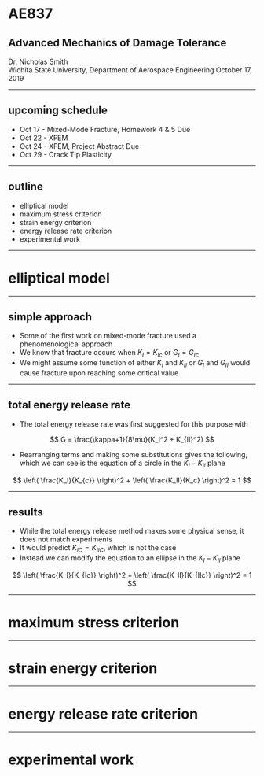 # AE837
## Advanced Mechanics of Damage Tolerance
Dr. Nicholas Smith<br/>
Wichita State University, Department of Aerospace Engineering
October 17, 2019

----
## upcoming schedule

-   Oct 17 - Mixed-Mode Fracture, Homework 4 & 5 Due
-   Oct 22 - XFEM
-   Oct 24 - XFEM, Project Abstract Due
-   Oct 29 - Crack Tip Plasticity

----
## outline
 
<!-- vim-markdown-toc GFM -->

* elliptical model
* maximum stress criterion
* strain energy criterion
* energy release rate criterion
* experimental work

<!-- vim-markdown-toc -->

---
# elliptical model

----
## simple approach

-   Some of the first work on mixed-mode fracture used a phenomenological approach
-   We know that fracture occurs when $K_I = K_{Ic}$ or $G_I = G_{Ic}$
-   We might assume some function of either $K_I$ and $K_{II}$ or $G_{I}$ and $G_{II}$ would cause fracture upon reaching some critical value

----
## total energy release rate

-   The total energy release rate was first suggested for this purpose with

$$ G = \frac{\kappa+1}{8\mu}(K_I^2 + K_{II}^2) $$

-   Rearranging terms and making some substitutions gives the following, which we can see is the equation of a circle in the $K_I - K_{II}$ plane

$$ \left( \frac{K_I}{K_{c}} \right)^2 + \left( \frac{K_II}{K_c} \right)^2 = 1 $$

----
## results

-   While the total energy release method makes some physical sense, it does not match experiments
-   It would predict $K_{IC} = K_{IIC}$, which is not the case
-   Instead we can modify the equation to an ellipse in the $K_I - K_{II}$ plane

$$ \left( \frac{K_I}{K_{Ic}} \right)^2 + \left( \frac{K_II}{K_{IIc}} \right)^2 = 1 $$

---
# maximum stress criterion

---
# strain energy criterion

---
# energy release rate criterion

---
# experimental work
